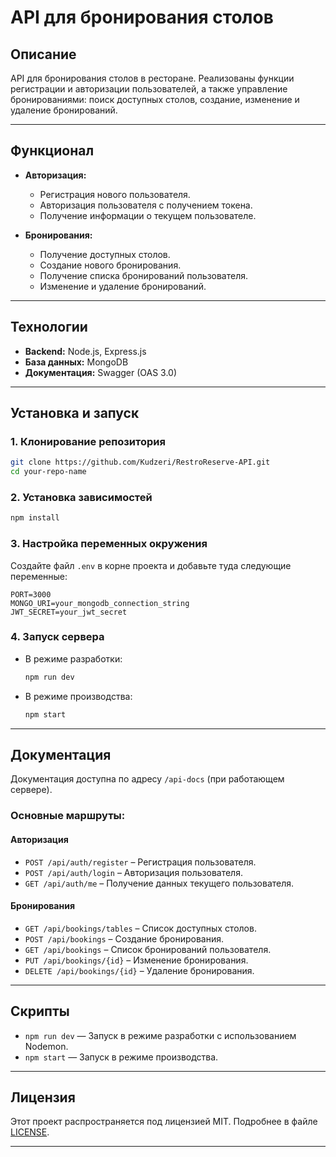 
# **API для бронирования столов**

## Описание
API для бронирования столов в ресторане. Реализованы функции регистрации и авторизации пользователей, а также управление бронированиями: поиск доступных столов, создание, изменение и удаление бронирований.

---

## **Функционал**
- **Авторизация:**
  - Регистрация нового пользователя.
  - Авторизация пользователя с получением токена.
  - Получение информации о текущем пользователе.

- **Бронирования:**
  - Получение доступных столов.
  - Создание нового бронирования.
  - Получение списка бронирований пользователя.
  - Изменение и удаление бронирований.

---

## **Технологии**
- **Backend:** Node.js, Express.js
- **База данных:** MongoDB
- **Документация:** Swagger (OAS 3.0)

---

## **Установка и запуск**

### 1. Клонирование репозитория
```bash
git clone https://github.com/Kudzeri/RestroReserve-API.git
cd your-repo-name
```

### 2. Установка зависимостей
```bash
npm install
```

### 3. Настройка переменных окружения
Создайте файл `.env` в корне проекта и добавьте туда следующие переменные:
```env
PORT=3000
MONGO_URI=your_mongodb_connection_string
JWT_SECRET=your_jwt_secret
```

### 4. Запуск сервера
- В режиме разработки:
  ```bash
  npm run dev
  ```
- В режиме производства:
  ```bash
  npm start
  ```

---

## **Документация**
Документация доступна по адресу `/api-docs` (при работающем сервере).

### Основные маршруты:

#### **Авторизация**
- `POST /api/auth/register` – Регистрация пользователя.  
- `POST /api/auth/login` – Авторизация пользователя.  
- `GET /api/auth/me` – Получение данных текущего пользователя.  

#### **Бронирования**
- `GET /api/bookings/tables` – Список доступных столов.  
- `POST /api/bookings` – Создание бронирования.  
- `GET /api/bookings` – Список бронирований пользователя.  
- `PUT /api/bookings/{id}` – Изменение бронирования.  
- `DELETE /api/bookings/{id}` – Удаление бронирования.  

---

## **Скрипты**
- `npm run dev` — Запуск в режиме разработки с использованием Nodemon.  
- `npm start` — Запуск в режиме производства.  

---

## **Лицензия**
Этот проект распространяется под лицензией MIT. Подробнее в файле [LICENSE](LICENSE).

---

